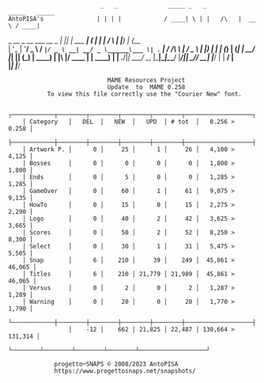 ﻿                              _   _              _____ _   _          _____   _____ 
    AntoPISA's               | | | |            / ____| \ | |   /\   |  __ \ / ____|
   _ __  _ __ ___   __ _  ___| |_| |_ ___ _____| (___ |  \| |  /  \  | |__) | (___  
  | '_ \| '__/ _ \ / _` |/ _ \ __| __/ _ \______\___ \| . ` | / /\ \ |  ___/ \___ \ 
  | |_) | | | (_) | (_| |  __/ |_| || (_) |     ____) | |\  |/ ____ \| |     ____) |
  | .__/|_|  \___/ \__, |\___|\__|\__\___/     |_____/|_| \_/_/    \_\_|    |_____/ 
  | |               __/ |                                                           
  |_|              |___/
     
                                MAME Resources Project
                                Update  to  MAME 0.258
               To view this file correctly use the "Courier New" font.

        ┌────────────┬────────┬────────┬────────┬────────┬───────────────────┐
        │ Category   │   DEL  │   NEW  │   UPD  │ # tot  │   0.256 >   0.258 │
        ├────────────┼────────┼────────┼────────┼────────┼───────────────────┤
        │ Artwork P. │      0 │     25 │      1 │     26 │   4,100 >   4,125 │
        │ Bosses     │      0 │      0 │      0 │      0 │   1,800 >   1,800 │
        │ Ends       │      0 │      5 │      0 │      0 │   1,285 >   1,285 │
        │ GameOver   │      0 │     60 │      1 │     61 │   9,075 >   9,135 │
        │ HowTo      │      0 │     15 │      0 │     15 │   2,275 >   2,290 │
        │ Logo       │      0 │     40 │      2 │     42 │   3,625 >   3,665 │
        │ Scores     │      0 │     50 │      2 │     52 │   8,250 >   8,300 │
        │ Select     │      0 │     30 │      1 │     31 │   5,475 >   5,505 │
        │ Snap       │      6 │    210 │     39 │    249 │  45,861 >  46,065 │
        │ Titles     │      6 │    210 │ 21,779 │ 21,989 │  45,861 >  46,065 │
        │ Versus     │      0 │      2 │      0 │      2 │   1,287 >   1,289 │
        │ Warning    │      0 │     20 │      0 │     20 │   1,770 >   1,790 │
        └────────────┼────────┼────────┼────────┼────────┼───────────────────┤
                     │    -12 │    662 │ 21,825 │ 22,487 │ 130,664 > 131,314 │
                     └────────┴────────┴────────┴────────┴───────────────────┘

	             progetto─SNAPS © 2008/2023 AntoPISA
	             https://www.progettosnaps.net/snapshots/